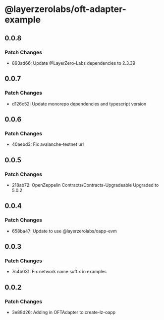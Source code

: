 # @layerzerolabs/oft-adapter-example

## 0.0.8

### Patch Changes

- 893ad66: Update @LayerZero-Labs dependencies to 2.3.39

## 0.0.7

### Patch Changes

- d126c52: Update monorepo dependencies and typescript version

## 0.0.6

### Patch Changes

- 40aebd3: Fix avalanche-testnet url

## 0.0.5

### Patch Changes

- 218ab72: OpenZeppelin Contracts/Contracts-Upgradeable Upgraded to 5.0.2

## 0.0.4

### Patch Changes

- 658ba47: Update to use @layerzerolabs/oapp-evm

## 0.0.3

### Patch Changes

- 7c4b031: Fix network name suffix in examples

## 0.0.2

### Patch Changes

- 3e88d26: Adding in OFTAdapter to create-lz-oapp
